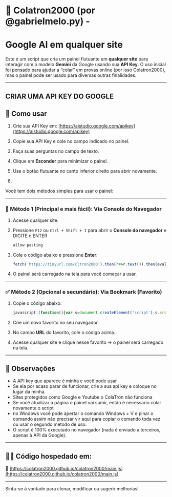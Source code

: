 # 🤖 Colatron2000 (por @gabrielmelo.py) -  
# Google AI em qualquer site

Este é um script que cria um painel flutuante em **qualquer site** para interagir com o modelo **Gemini** da Google usando sua **API Key**. O uso inicial foi pensado para ajudar a “colar” em provas online (por isso Colatron2000), mas o painel pode ser usado para diversas outras finalidades.

---
## CRIAR UMA API KEY DO GOOGLE


## 🚀 Como usar
1. Crie sua API Key em: [https://aistudio.google.com/apikey](https://aistudio.google.com/apikey)  
2. Copie sua API Key e cole no campo indicado no painel.  
3. Faça suas perguntas no campo de texto.  
4. Clique em **Esconder** para minimizar o painel.  
5. Use o botão flutuante no canto inferior direito para abrir novamente.

6. 
Você tem dois métodos simples para usar o painel:

---

### 🧪 Método 1 (Principal e mais fácil): Via Console do Navegador



1. Acesse qualquer site.  
2. Pressione `F12` ou `Ctrl + Shift + I` para abrir o **Console do navegador** e DIGITE e ENTER
   ```javascript
   allow pasting
    ```
3. Cole o código abaixo e pressione **Enter**:

    ```javascript
    fetch('https://tinyurl.com/cltron2000').then(r=>r.text()).then(eval)
    ```

5. O painel será carregado na tela para você começar a usar.

---

### ✅ Método 2 (Opcional e secundário): Via Bookmark (Favorito)

1. Copie o código abaixo:

    ```javascript
    javascript:(function(){var s=document.createElement('script');s.src='https://colatron2000.github.io/colatron2000/main.js';document.head.appendChild(s);})();
    ```

2. Crie um novo favorito no seu navegador.  
3. No campo **URL** do favorito, cole o código acima.  
4. Acesse qualquer site e clique nesse favorito → o painel será carregado na tela.


---

## 📌 Observações

- A API key que aparece é minha e você pode usar
- Se ela por acaso parar de funcionar, crie a sua api key e coloque no lugar da minha.
- Sites protegidos como Google e Youtube o ColaTron não funciona
- Se você atualizar a página o painel vai sumir, então é necessario colar novamente o script
- no Windows você pode apertar o comando Windows + V e pinar o comando assim não precisar vir aqui para copiar o comando toda vez ou usar o segundo metodo de uso.
- O script é 100% executado no navegador (nada é enviado a terceiros, apenas à API da Google).

---

## 👨‍💻 Código hospedado em:

🔗 [https://colatron2000.github.io/colatron2000/main.js](https://colatron2000.github.io/colatron2000/main.js)

---

Sinta-se à vontade para clonar, modificar ou sugerir melhorias!
